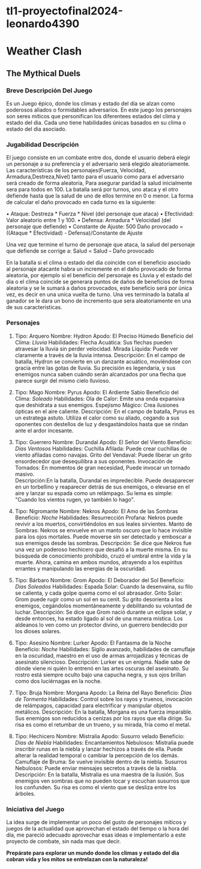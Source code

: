 # tl1-proyectofinal2024-leonardo4390
# Weather Clash
## The Mythical Duels

### Breve Descripción Del Juego
Es un Juego épico, donde los climas y estado del día se alzan como poderosos aliados o formidables adversarios. En este juego los personajes son seres míticos que personifican los diferentees estados del clima y estado del dia. Cada uno tiene habilidades únicas basados en su clima o estado del dia asociado.

### Jugabilidad Descripción
El juego consiste en un combate entre dos, donde el usuario deberá elegir un personaje a su preferencia y el adversario será elegido aleatoriamente. Las características de los personajes(Fuerza, Velocidad, Armadura,Destreza,Nivel) tanto para el usuario como para el adversario será creado de forma aleatoria, Para asegurar paridad la salud inicialmente sera  para todos en 100. La batalla será por turnos, uno ataca y el otro defiende hasta que la salud de uno de ellos termine en 0  o menor. La forma de calcular el daño provocado en cada turno es la siguiente:

• Ataque: Destreza * Fuerza * Nivel (del personaje que ataca)
• Efectividad: Valor aleatorio entre 1 y 100.
• Defensa: Armadura * Velocidad (del personaje que defiende)
• Constante de Ajuste: 500
Daño provocado =((Ataque * Efectividad) - Defensa)/Constante de Ajuste

Una vez que termine el turno de personaje que ataca, la salud del personaje que defiende se corrige a: 
Salud = Salud – Daño provocado

En la batalla si el clima o estado del dia coincide con el beneficio asociado al personaje atacante habra un incremente en el daño provocado de forma aleatoria, por ejemplo si el beneficio del personaje es Lluvia y el estado del dia o el clima coincide se generara puntos de daños de beneficios de forma aleatoria y se le sumará a daños provocados, este beneficio será por única vez, es decir en una unica vuelta de turno. Una ves terminado la batalla al ganador se le dara un bono de incremento que sera aleatoriamente en una de sus caracteristicas.

### Personajes
1. Tipo: Arquero 
   Nombre: Hydron
   Apodo: El Preciso Húmedo
   Beneficio del Clima: *Lluvia*
   Habilidades:
        Flecha Acuática: Sus flechas pueden atravesar la lluvia sin perder velocidad.
        Mirada Líquida: Puede ver claramente a través de la lluvia intensa.
   Descripción: En el campo de batalla, Hydron se convierte en un danzante acuático, moviéndose con gracia entre las gotas de lluvia. Su precisión es legendaria, y sus enemigos nunca saben cuándo serán alcanzados por una flecha que parece surgir del mismo cielo lluvioso.

2. Tipo: Mago 
   Nombre: Pyrus
   Apodo: El Ardiente Sabio
   Beneficio del Clima: *Soleado*
   Habilidades:
        Ola de Calor: Emite una onda expansiva que deshidrata a sus enemigos.
        Espejismo Mágico: Crea ilusiones ópticas en el aire caliente.
   Descripción: En el campo de batalla, Pyrus es un estratega astuto. Utiliza el calor como su aliado, cegando a sus oponentes con destellos de luz y desgastándolos hasta que se rindan ante el ardor incesante.

3. Tipo: Guerrero
   Nombre: Durandal
   Apodo: El Señor del Viento
   Beneficio: *Dias Ventosos*
   Habilidades: 
        Cuchilla Afilada: Puede crear cuchillas de viento afiladas como navajas.
	    Grito del Vendaval: Puede liberar un grito ensordecedor que desequilibra a sus oponentes.
	    Invocación de Tornados: En momentos de gran necesidad, Puede invocar un tornado masivo.  
   Descripción:En la batalla, Durandal es impredecible. Puede desaparecer en un torbellino y reaparecer detrás de sus enemigos, o       elevarse en el aire y lanzar su espada como un relámpago. Su lema es simple: "Cuando los vientos rugen, yo también lo hago".

4. Tipo: Nigromante
   Nombre: Nekros
   Apodo: El Amo de las Sombras
   Beneficio: *Noche*
   Habilidades:
        Resurrección Profana: Nekros puede revivir a los muertos, convirtiéndolos en sus leales sirvientes.
	    Manto de Sombras: Nekros se envuelve en un manto oscuro que lo hace invisible para los ojos mortales. Puede moverse sin ser detectado y emboscar a sus enemigos desde las sombras.
   Descripción: Se dice que Nekros fue una vez un poderoso hechicero que desafió a la muerte misma. En su búsqueda de conocimiento prohibido, cruzó el umbral entre la vida y la muerte. Ahora, camina en ambos mundos, atrayendo a los espíritus errantes y manipulando las energías de la oscuridad.

5. Tipo: Bárbaro
   Nombre: Grom
   Apodo: El Deborador del Sol
   Beneficio: *Dias Soleados*
   Habilidades:
	    Espada Solar: Cuando la desenvaina, su filo se calienta, y cada golpe quema como el sol abrasador.
	    Grito Solar: Grom puede rugir como un sol en su cenit. Su grito desorienta a los enemigos, cegándolos 			     momentáneamente y debilitando su voluntad de luchar.
   Descripción: Se dice que Grom nació durante un eclipse solar, y desde entonces, ha estado ligado al sol de una manera mística. Los aldeanos lo ven como un protector divino, un guerrero bendecido por los dioses solares.

6. Tipo: Asesino
   Nombre: Lurker
   Apodo: El Fantasma de la Noche
   Beneficio: *Noche*
   Habilidades: 
        Sigilo avanzado, habilidades de camuflaje en la oscuridad, maestro en el uso de armas arrojadizas y técnicas de asesinato silencioso.
   Descripción: Lurker es un enigma. Nadie sabe de dónde viene ni quién lo entrenó en las artes oscuras del asesinato. Su rostro está siempre oculto bajo una capucha negra, y sus ojos brillan como dos luciérnagas en la noche.

7. Tipo: Bruja
   Nombre: Morgana
   Apodo: La Reina del Rayo
   Beneficio: *Dias de Tormenta*
   Habilidades: 
        Control sobre los rayos y truenos, invocación de relámpagos, capacidad para electrificar y manipular objetos metálicos.
   Descripción: En la batalla, Morgana es una fuerza imparable. Sus enemigos son reducidos a cenizas por los rayos que ella dirige. Su risa es como el retumbar de un trueno, y su mirada, fría como el metal.

8. Tipo: Hechicero
   Nombre: Mistralia
   Apodo: Susurro velado
   Beneficio: *Dias de Niebla*
   Habilidades: 
	    Encantamientos Nebulosos: Mistralia puede inscribir runas en la niebla y lanzar hechizos a través de ella. Puede alterar la realidad temporal o cambiar la percepción de los demás.
	    Camuflaje de Bruma: Se vuelve invisible dentro de la niebla.
        Susurros Nebulosos: Puede enviar mensajes secretos a través de la niebla.
   Descripción: En la batalla, Mistralia es una maestra de la ilusión. Sus enemigos ven sombras que no pueden tocar y escuchan susurros que los confunden. Su risa es como el viento que se desliza entre los árboles.

### Iniciativa del Juego
La idea surge de implementar un poco del gusto de personajes miticos y juegos de la actualidad que aprovechan el estado del tiempo o la hora del día, me pareció adecuado aprovechar esas ideas e implementarlo a este proyecto de combate, sin nada mas que decir.

**Prepárate para explorar un mundo donde los climas y estado del dia cobran vida y los mitos se entrelazan con la naturaleza!**

